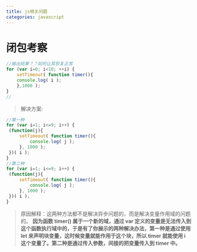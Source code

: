 ```yaml
---
title: js相关问题
categories: javascript
---
```


# 闭包考察
``` js
//输出结果？？如何让其恢复正常
for (var i=0; i<10; ++i) {
    setTimeout( function timer(){
    console.log( i );
    },1000 );
}
//
```
> 解决方案:
``` js
//第一种
for (var i=1; i<=9; i++) {
 (function(j){
     setTimeout( function timer(){
         console.log( j );
     }, 1000 );
 })( i );
}
//第二种
for (var i=1; i<=9; i++) {
 (function(j){
     setTimeout( function timer(){
         console.log( j );
     }, 1000 );
 })( i );
}
```
> 原因解释：这两种方法都不是解决异步问题的，而是解决变量作用域的问题的。
> **因为函数 timer() 属于一个新的域，通过 var 定义的变量是无法传入到这个函数执行域中的，于是有了你展示的两种解决办法，第一种是通过使用 let 来声明块变量，这时候变量就能作用于这个块，所以 timer 就能使用 i 这个变量了。第二种是通过传入参数，间接的把变量传入到 timer 中。**